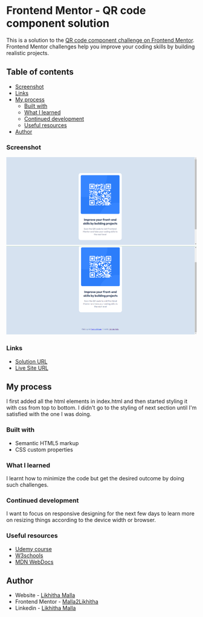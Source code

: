 # Frontend Mentor - QR code component solution

This is a solution to the [QR code component challenge on Frontend Mentor](https://www.frontendmentor.io/challenges/qr-code-component-iux_sIO_H). Frontend Mentor challenges help you improve your coding skills by building realistic projects.

## Table of contents

  - [Screenshot](#screenshot)
  - [Links](#links)
- [My process](#my-process)
  - [Built with](#built-with)
  - [What I learned](#what-i-learned)
  - [Continued development](#continued-development)
  - [Useful resources](#useful-resources)
- [Author](#author)


### Screenshot

![Screenshot 1](https://github.com/Malla2Likhitha/First_project/blob/main/screenshots/Screenshot%201.png)
![Screenshot 2](https://github.com/Malla2Likhitha/First_project/blob/main/screenshots/Screenshot%202.png)

### Links

- [Solution URL](https://github.com/Malla2Likhitha/First_project)
- [Live Site URL](https://first-project-sigma-eight.vercel.app/)

## My process

I first added all the html elements in index.html and then started styling it with css from top to bottom. I didn't go to the styling of next section until I'm satisfied with the one I was doing.

### Built with

- Semantic HTML5 markup
- CSS custom properties

### What I learned

I learnt how to minimize the code but get the desired outcome by doing such challenges.

### Continued development

I want to focus on responsive designing for the next few days to learn more on resizing things according to the device width or browser.

### Useful resources

- [Udemy course](https://www.udemy.com/course/the-complete-web-development-bootcamp/)
- [W3schools](https://www.w3schools.com/)
- [MDN WebDocs](https://developer.mozilla.org/en-US/)

## Author

- Website - [Likhitha Malla](Malla2Likhitha.github.io)
- Frontend Mentor - [Malla2Likhitha](https://www.frontendmentor.io/profile/Malla2Likhitha)
- Linkedin - [Likhitha Malla](https://www.linkedin.com/in/likhitha-malla-849363244/)
